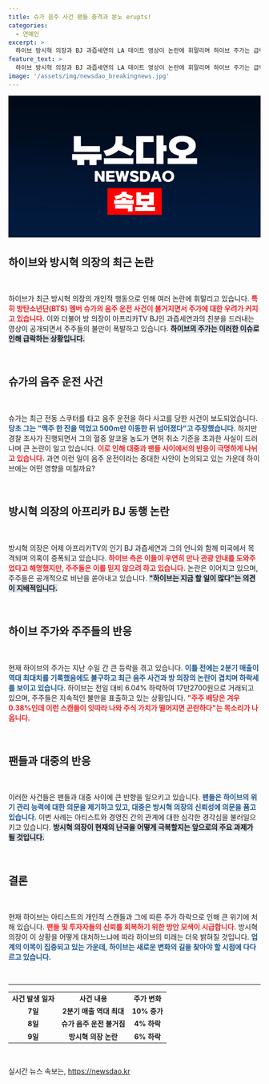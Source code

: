 ```yaml
---
title: 슈가 음주 사건 팬들 충격과 분노 erupts!
categories:
  - 연예인
excerpt: >
  하이브 방시혁 의장과 BJ 과즙세연의 LA 데이트 영상이 논란에 휘말리며 하이브 주가는 급락세. 방탄소년단 슈가의 음주운전 사건까지 겹쳐 주주들의 분노가 폭발, 주주 리스크 우려가 커지고 있다. 클릭하여 자세한 내용을 확인하세요!
feature_text: >
  하이브 방시혁 의장과 BJ 과즙세연의 LA 데이트 영상이 논란에 휘말리며 하이브 주가는 급락세. 방탄소년단 슈가의 음주운전 사건까지 겹쳐 주주들의 분노가 폭발, 주주 리스크 우려가 커지고 있다. 클릭하여 자세한 내용을 확인하세요!
image: '/assets/img/newsdao_breakingnews.jpg'
---
```


<p><img src="/assets/img/newsdao_breakingnews.jpg" alt="ontimetimes 속보" /></p>

<h2 data-ke-size="size26">하이브와 방시혁 의장의 최근 논란</h2>

<p data-ke-size="size16">&nbsp;</p>

<p>하이브가 최근 방시혁 의장의 개인적 행동으로 인해 여러 논란에 휘말리고 있습니다. <b><span style="color: #ee2323;">특히 방탄소년단(BTS) 멤버 슈가의 음주 운전 사건이 불거지면서 주가에 대한 우려가 커지고 있습니다.</span></b> 이와 더불어 방 의장이 아프리카TV BJ인 과즙세연과의 친분을 드러내는 영상이 공개되면서 주주들의 불만이 폭발하고 있습니다. <b><span style="background-color: #21538527;">하이브의 주가는 이러한 이슈로 인해 급락하는 상황입니다.</span></b> </p>

<p data-ke-size="size16">&nbsp;</p>

<h2 data-ke-size="size26">슈가의 음주 운전 사건</h2>

<p data-ke-size="size16">&nbsp;</p>

<p>슈가는 최근 전동 스쿠터를 타고 음주 운전을 하다 사고를 당한 사건이 보도되었습니다. <b><span style="color: #1a5490;">당초 그는 "맥주 한 잔을 먹었고 500m만 이동한 뒤 넘어졌다"고 주장했습니다.</span></b> 하지만 경찰 조사가 진행되면서 그의 혈중 알코올 농도가 면허 취소 기준을 초과한 사실이 드러나며 큰 논란이 일고 있습니다. <b><span style="color: #ee2323;">이로 인해 대중과 팬들 사이에서의 반응이 극명하게 나뉘고 있습니다.</span></b> 과연 이런 일이 음주 운전이라는 중대한 사안이 논의되고 있는 가운데 하이브에는 어떤 영향을 미칠까요?</p>

<p data-ke-size="size16">&nbsp;</p>

<h2 data-ke-size="size26">방시혁 의장의 아프리카 BJ 동행 논란</h2>

<p data-ke-size="size16">&nbsp;</p>

<p>방시혁 의장은 어제 아프리카TV의 인기 BJ 과즙세연과 그의 언니와 함께 미국에서 목격되며 의혹이 증폭되고 있습니다. <b><span style="color: #ee2323;">하이브 측은 이들이 우연히 만나 관광 안내를 도와주었다고 해명했지만, 주주들은 이를 믿지 않으려 하고 있습니다.</span></b> 논란은 이어지고 있으며, 주주들은 공개적으로 비난을 쏟아내고 있습니다. <b><span style="background-color: #21538527;">"하이브는 지금 할 일이 많다"는 의견이 지배적입니다.</span></b></p>

<p data-ke-size="size16">&nbsp;</p>

<h2 data-ke-size="size26">하이브 주가와 주주들의 반응</h2>

<p data-ke-size="size16">&nbsp;</p>

<p>현재 하이브의 주가는 지난 수일 간 큰 등락을 겪고 있습니다. <b><span style="color: #1a5490;">이틀 전에는 2분기 매출이 역대 최대치를 기록했음에도 불구하고 최근 음주 사건과 방 의장의 논란이 겹치며 하락세를 보이고 있습니다.</span></b> 하이브는 전일 대비 6.04% 하락하여 17만2700원으로 거래되고 있으며, 주주들은 지속적인 불만을 표출하고 있는 상황입니다. <b><span style="color: #ee2323;">"주주 배당은 겨우 0.38%인데 이런 스캔들이 잇따라 나와 주식 가치가 떨어지면 곤란하다"는 목소리가 나옵니다.</span></b></p>

<p data-ke-size="size16">&nbsp;</p>

<h2 data-ke-size="size26">팬들과 대중의 반응</h2>

<p data-ke-size="size16">&nbsp;</p>

<p>이러한 사건들은 팬들과 대중 사이에 큰 반향을 일으키고 있습니다. <b><span style="color: #1a5490;">팬들은 하이브의 위기 관리 능력에 대한 의문을 제기하고 있고, 대중은 방시혁 의장의 신뢰성에 의문을 품고 있습니다.</span></b> 이번 사례는 아티스트와 경영진 간의 관계에 대한 심각한 경각심을 불러일으키고 있습니다. <b><span style="background-color: #21538527;">방시혁 의장이 현재의 난국을 어떻게 극복할지는 앞으로의 주요 과제가 될 것입니다.</span></b></p>

<p data-ke-size="size16">&nbsp;</p>

<h2 data-ke-size="size26">결론</h2>

<p data-ke-size="size16">&nbsp;</p>

<p>현재 하이브는 아티스트의 개인적 스캔들과 그에 따른 주가 하락으로 인해 큰 위기에 처해 있습니다. <b><span style="color: #ee2323;">팬들 및 투자자들의 신뢰를 회복하기 위한 방안 모색이 시급합니다.</span></b> 방시혁 의장이 이 상황을 어떻게 대처하느냐에 따라 하이브의 미래는 더욱 밝혀질 것입니다. <b><span style="color: #1a5490;">업계의 이목이 집중되고 있는 가운데, 하이브는 새로운 변화의 길을 찾아야 할 시점에 다다르고 있습니다.</span></b></p>

<p data-ke-size="size16">&nbsp;</p> 

<hr>

<table>
    <tr>
        <td style="text-align: center; height: 17px;"><b>사건 발생 일자</b></td>
        <td style="text-align: center; height: 17px;"><b>사건 내용</b></td>
        <td style="text-align: center; height: 17px;"><b>주가 변화</b></td>
    </tr>
    <tr>
        <td style="text-align: center; height: 17px;"><b>7일</b></td>
        <td style="text-align: center; height: 17px;"><b>2분기 매출 역대 최대</b></td>
        <td style="text-align: center; height: 17px;"><b>10% 증가</b></td>
    </tr>
    <tr>
        <td style="text-align: center; height: 17px;"><b>8일</b></td>
        <td style="text-align: center; height: 17px;"><b>슈가 음주 운전 불거짐</b></td>
        <td style="text-align: center; height: 17px;"><b>4% 하락</b></td>
    </tr>
    <tr>
        <td style="text-align: center; height: 17px;"><b>9일</b></td>
        <td style="text-align: center; height: 17px;"><b>방시혁 의장 논란</b></td>
        <td style="text-align: center; height: 17px;"><b>6% 하락</b></td>
    </tr>
</table>

<p data-ke-size="size16">&nbsp;</p>
실시간 뉴스 속보는, <a href="https://newsdao.kr" rel="dofollow">https://newsdao.kr</a>


